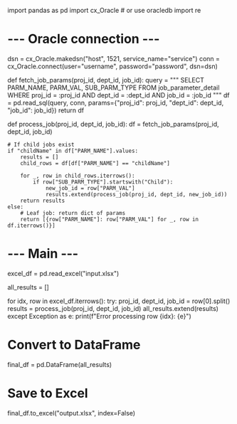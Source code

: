 import pandas as pd
import cx_Oracle  # or use oracledb
import re

# --- Oracle connection ---
dsn = cx_Oracle.makedsn("host", 1521, service_name="service")
conn = cx_Oracle.connect(user="username", password="password", dsn=dsn)

def fetch_job_params(proj_id, dept_id, job_id):
    query = """
        SELECT PARM_NAME, PARM_VAL, SUB_PARM_TYPE
        FROM job_parameter_detail
        WHERE proj_id = :proj_id
          AND dept_id = :dept_id
          AND job_id  = :job_id
    """
    df = pd.read_sql(query, conn, params={"proj_id": proj_id, "dept_id": dept_id, "job_id": job_id})
    return df

def process_job(proj_id, dept_id, job_id):
    df = fetch_job_params(proj_id, dept_id, job_id)

    # If child jobs exist
    if "childName" in df["PARM_NAME"].values:
        results = []
        child_rows = df[df["PARM_NAME"] == "childName"]

        for _, row in child_rows.iterrows():
            if row["SUB_PARM_TYPE"].startswith("Child"):
                new_job_id = row["PARM_VAL"]
                results.extend(process_job(proj_id, dept_id, new_job_id))
        return results
    else:
        # Leaf job: return dict of params
        return [{row["PARM_NAME"]: row["PARM_VAL"] for _, row in df.iterrows()}]

# --- Main ---
excel_df = pd.read_excel("input.xlsx")

all_results = []

for idx, row in excel_df.iterrows():
    try:
        proj_id, dept_id, job_id = row[0].split()
        results = process_job(proj_id, dept_id, job_id)
        all_results.extend(results)
    except Exception as e:
        print(f"Error processing row {idx}: {e}")

# Convert to DataFrame
final_df = pd.DataFrame(all_results)

# Save to Excel
final_df.to_excel("output.xlsx", index=False)
